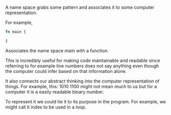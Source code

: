 A name space grabs some pattern and associates it to some computer representation.

For example,
```rust
fn main {

}
```
Associates the name space *main* with a function.

This is incredibly useful for making code maintainable and readable since referring to for example line numbers does not say anything even though the computer could infer based on that information alone.

It also connects our abstract thinking into the computer representation of things. For example,
this:
1010 1100
might not mean much to us but for a computer it is a easily readable binary number.

To represent it we could tie it to its purpose in the program. 
For example, we might call it index to be used in a loop.